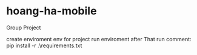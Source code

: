 # hoang-ha-mobile
Group Project 

create enviroment env for project
run enviroment
after That run comment: pip install -r .\requirements.txt